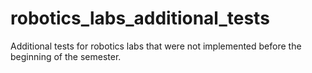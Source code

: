 # robotics_labs_additional_tests
Additional tests for robotics labs that were not implemented before the beginning of the semester.
